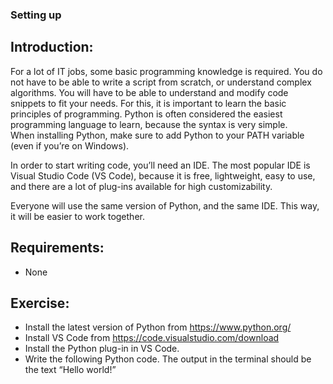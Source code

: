 ### Setting up

## Introduction:
For a lot of IT jobs, some basic programming knowledge is required. You do not have to be able to write a script from scratch, or understand complex algorithms. You will have to be able to understand and modify code snippets to fit your needs.
For this, it is important to learn the basic principles of programming. Python is often considered the easiest programming language to learn, because the syntax is very simple.  
When installing Python, make sure to add Python to your PATH variable (even if you’re on Windows).  

In order to start writing code, you’ll need an IDE. The most popular IDE is Visual Studio Code (VS Code), because it is free, lightweight, easy to use, and there are a lot of plug-ins available for high customizability.  

Everyone will use the same version of Python, and the same IDE. This way, it will be easier to work together.  

## Requirements:
- None  

## Exercise:
- Install the latest version of Python from https://www.python.org/
- Install VS Code from https://code.visualstudio.com/download
- Install the Python plug-in in VS Code.
- Write the following Python code. The output in the terminal should be the text “Hello world!”


